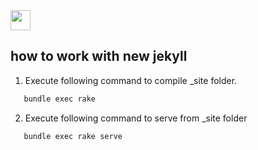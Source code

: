 <img src="https://s3-ap-southeast-1.amazonaws.com/cdn.auraImmigration.com/images/favicon.png" width="32px" height="32px" />


how to work with new jekyll
-------

1. Execute following command to compile _site folder.

```bash
   bundle exec rake
``` 
2. Execute following command to serve from _site folder

```bash
   bundle exec rake serve
```




